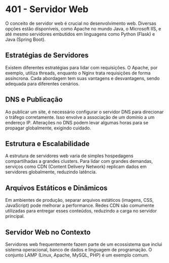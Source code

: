 # 401 - Servidor Web

O conceito de servidor web é crucial no desenvolvimento web. Diversas opções estão disponíveis, como Apache no mundo Java, o Microsoft IIS, e até mesmo servidores embutidos em linguagens como Python (Flask) e Java (Spring Boot).

## Estratégias de Servidores

Existem diferentes estratégias para lidar com requisições. O Apache, por exemplo, utiliza threads, enquanto o Nginx trata requisições de forma assíncrona. Cada abordagem tem suas vantagens e desvantagens, sendo adequada para diferentes cenários.

## DNS e Publicação

Ao publicar um site, é necessário configurar o servidor DNS para direcionar o tráfego corretamente. Isso envolve a associação de um domínio a um endereço IP. Alterações no DNS podem levar algumas horas para se propagar globalmente, exigindo cuidado.

## Estrutura e Escalabilidade

A estrutura de servidores web varia de simples hospedagens compartilhadas a grandes clusters. Para lidar com grandes demandas, serviços como CDN (Content Delivery Network) replicam dados em servidores globalmente, reduzindo latência.

## Arquivos Estáticos e Dinâmicos

Em ambientes de produção, separar arquivos estáticos (imagens, CSS, JavaScript) pode melhorar a performance. Redes CDN são comumente utilizadas para entregar esses conteúdos, reduzindo a carga no servidor principal.

## Servidor Web no Contexto

Servidores web frequentemente fazem parte de um ecossistema que inclui sistema operacional, banco de dados e linguagem de programação. O conjunto LAMP (Linux, Apache, MySQL, PHP) é um exemplo comum.
